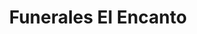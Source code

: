 ---
title: "Funerales El Encanto"
url: /san-martin/funerales-el-encanto/
shop: directores de funerarias
---